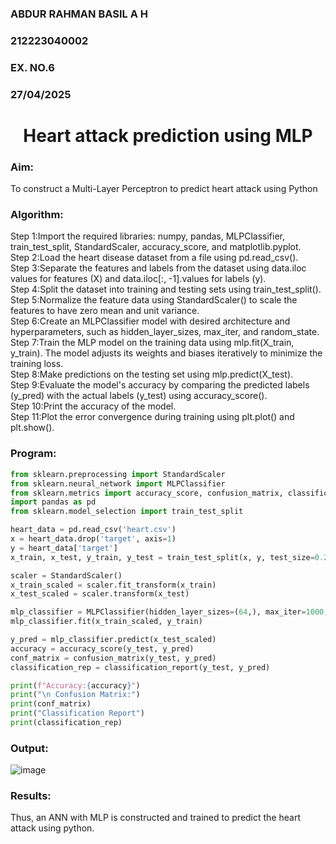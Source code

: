 <h3>ABDUR RAHMAN BASIL A H</H3>
<H3>212223040002</H3>
<H3>EX. NO.6</H3>
<H3>27/04/2025</H3>
<H1 ALIGN =CENTER>Heart attack prediction using MLP</H1>
<H3>Aim:</H3>  To construct a  Multi-Layer Perceptron to predict heart attack using Python
<H3>Algorithm:</H3>
Step 1:Import the required libraries: numpy, pandas, MLPClassifier, train_test_split, StandardScaler, accuracy_score, and matplotlib.pyplot.<BR>
Step 2:Load the heart disease dataset from a file using pd.read_csv().<BR>
Step 3:Separate the features and labels from the dataset using data.iloc values for features (X) and data.iloc[:, -1].values for labels (y).<BR>
Step 4:Split the dataset into training and testing sets using train_test_split().<BR>
Step 5:Normalize the feature data using StandardScaler() to scale the features to have zero mean and unit variance.<BR>
Step 6:Create an MLPClassifier model with desired architecture and hyperparameters, such as hidden_layer_sizes, max_iter, and random_state.<BR>
Step 7:Train the MLP model on the training data using mlp.fit(X_train, y_train). The model adjusts its weights and biases iteratively to minimize the training loss.<BR>
Step 8:Make predictions on the testing set using mlp.predict(X_test).<BR>
Step 9:Evaluate the model's accuracy by comparing the predicted labels (y_pred) with the actual labels (y_test) using accuracy_score().<BR>
Step 10:Print the accuracy of the model.<BR>
Step 11:Plot the error convergence during training using plt.plot() and plt.show().<BR>

<H3>Program: </H3>

```python
from sklearn.preprocessing import StandardScaler
from sklearn.neural_network import MLPClassifier
from sklearn.metrics import accuracy_score, confusion_matrix, classification_report
import pandas as pd
from sklearn.model_selection import train_test_split

heart_data = pd.read_csv('heart.csv')
x = heart_data.drop('target', axis=1)
y = heart_data['target']
x_train, x_test, y_train, y_test = train_test_split(x, y, test_size=0.2, random_state=42)

scaler = StandardScaler()
x_train_scaled = scaler.fit_transform(x_train)
x_test_scaled = scaler.transform(x_test)

mlp_classifier = MLPClassifier(hidden_layer_sizes=(64,), max_iter=1000, random_state=42)
mlp_classifier.fit(x_train_scaled, y_train)

y_pred = mlp_classifier.predict(x_test_scaled)
accuracy = accuracy_score(y_test, y_pred)
conf_matrix = confusion_matrix(y_test, y_pred)
classification_rep = classification_report(y_test, y_pred)

print(f"Accuracy:{accuracy}")
print("\n Confusion Matrix:")
print(conf_matrix)
print("Classification Report")
print(classification_rep)
```
<H3>Output:</H3>

![image](https://github.com/user-attachments/assets/c2af4ae3-5c0d-46e0-ad98-40f49610e8ca)


<H3>Results:</H3>
Thus, an ANN with MLP is constructed and trained to predict the heart attack using python.
